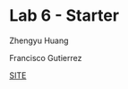 # Lab 6 - Starter

Zhengyu Huang

Francisco Gutierrez

[SITE](https://illusivealdebaran.github.io/Lab6_Starter/)
